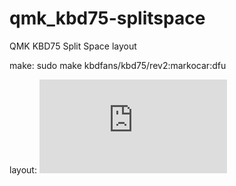 # qmk_kbd75-splitspace
QMK KBD75 Split Space layout

make:
sudo make kbdfans/kbd75/rev2:markocar:dfu

layout: 
![SKB+Bento+KBD75](https://geekhack.org/index.php?action=dlattach;topic=95113.0;attach=227660;image)

